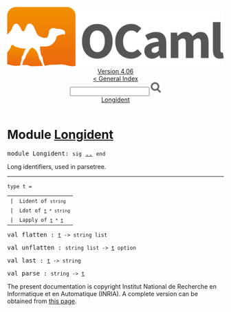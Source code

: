 <!-- ((! set title API !)) ((! set documentation !)) ((! set api !)) ((! set nobreadcrumb !)) -->
<div class="api"><header><nav class="toc brand"><a class="brand" href="https://ocaml.org/"><img src="colour-logo-gray.svg" class="svg" alt="OCaml"></a></nav><nav class="toc"><div class="toc_version"><a href="/docs" id="version-select">Version 4.06</a></div><a href="index.html">&lt; General Index</a><div class="api_search"><input type="text" name="apisearch" id="api_search" oninput="mySearch(false);" onkeypress="this.oninput();" onclick="this.oninput();" onpaste="this.oninput();">
<img src="search_icon.svg" alt="Search" class="svg" onclick="mySearch(false)"></div>
<div id="search_results"></div><div class="toc_title"><a href="#top">Longident</a></div><ul></ul></nav></header>

<h1>Module <a href="type_Longident.html">Longident</a></h1>

<pre><span id="MODULELongident"><span class="keyword">module</span> Longident</span>: <code class="code"><span class="keyword">sig</span></code> <a href="Longident.html">..</a> <code class="code"><span class="keyword">end</span></code></pre><div class="info module top">
<div class="info-desc">
<p>Long identifiers, used in parsetree.</p>
</div>
</div>
<hr width="100%">

<pre><code><span id="TYPEt"><span class="keyword">type</span> <code class="type"></code>t</span> = </code></pre><table class="typetable">
<tbody><tr>
<td align="left" valign="top">
<code><span class="keyword">|</span></code></td>
<td align="left" valign="top">
<code><span id="TYPEELTt.Lident"><span class="constructor">Lident</span></span> <span class="keyword">of</span> <code class="type">string</code></code></td>

</tr>
<tr>
<td align="left" valign="top">
<code><span class="keyword">|</span></code></td>
<td align="left" valign="top">
<code><span id="TYPEELTt.Ldot"><span class="constructor">Ldot</span></span> <span class="keyword">of</span> <code class="type"><a href="Longident.html#TYPEt">t</a> * string</code></code></td>

</tr>
<tr>
<td align="left" valign="top">
<code><span class="keyword">|</span></code></td>
<td align="left" valign="top">
<code><span id="TYPEELTt.Lapply"><span class="constructor">Lapply</span></span> <span class="keyword">of</span> <code class="type"><a href="Longident.html#TYPEt">t</a> * <a href="Longident.html#TYPEt">t</a></code></code></td>

</tr></tbody></table>



<pre><span id="VALflatten"><span class="keyword">val</span> flatten</span> : <code class="type"><a href="Longident.html#TYPEt">t</a> -&gt; string list</code></pre>
<pre><span id="VALunflatten"><span class="keyword">val</span> unflatten</span> : <code class="type">string list -&gt; <a href="Longident.html#TYPEt">t</a> option</code></pre>
<pre><span id="VALlast"><span class="keyword">val</span> last</span> : <code class="type"><a href="Longident.html#TYPEt">t</a> -&gt; string</code></pre>
<pre><span id="VALparse"><span class="keyword">val</span> parse</span> : <code class="type">string -&gt; <a href="Longident.html#TYPEt">t</a></code></pre><div class="copyright">The present documentation is copyright Institut National de Recherche en Informatique et en Automatique (INRIA). A complete version can be obtained from <a href="http://caml.inria.fr/pub/docs/manual-ocaml/">this page</a>.</div></div>